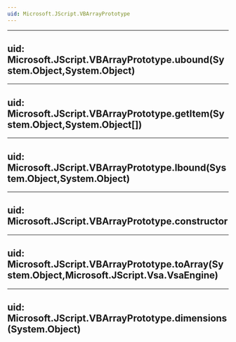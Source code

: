 ```yaml
---
uid: Microsoft.JScript.VBArrayPrototype
---
```


---
uid: Microsoft.JScript.VBArrayPrototype.ubound(System.Object,System.Object)
---

---
uid: Microsoft.JScript.VBArrayPrototype.getItem(System.Object,System.Object[])
---

---
uid: Microsoft.JScript.VBArrayPrototype.lbound(System.Object,System.Object)
---

---
uid: Microsoft.JScript.VBArrayPrototype.constructor
---

---
uid: Microsoft.JScript.VBArrayPrototype.toArray(System.Object,Microsoft.JScript.Vsa.VsaEngine)
---

---
uid: Microsoft.JScript.VBArrayPrototype.dimensions(System.Object)
---
